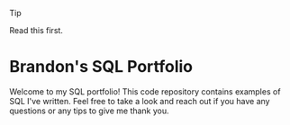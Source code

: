 >[!Tip]
> Read this first.


# Brandon's SQL Portfolio
Welcome to my SQL portfolio! This code repository contains examples of SQL I've written. Feel free to take a look and reach out if you have any questions or any tips to give me thank you.
